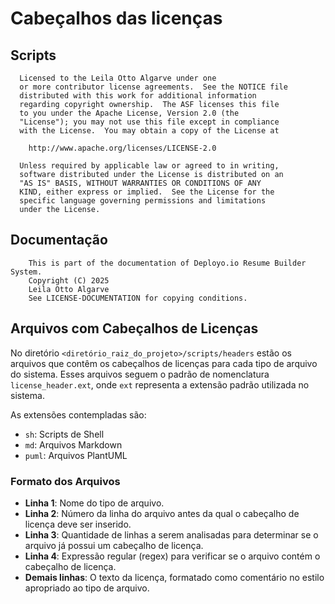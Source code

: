 <!----------------------------------------------------------------------- 
	This is part of the documentation of Deployo.io Resume Builder System.
	Copyright (C) 2025
	Leila Otto Algarve
	See LICENSE-DOCUMENTATION for copying conditions. 
------------------------------------------------------------------------>
# Cabeçalhos das licenças

## Scripts
```
  Licensed to the Leila Otto Algarve under one
  or more contributor license agreements.  See the NOTICE file
  distributed with this work for additional information
  regarding copyright ownership.  The ASF licenses this file
  to you under the Apache License, Version 2.0 (the
  "License"); you may not use this file except in compliance
  with the License.  You may obtain a copy of the License at
  
    http://www.apache.org/licenses/LICENSE-2.0
  
  Unless required by applicable law or agreed to in writing,
  software distributed under the License is distributed on an
  "AS IS" BASIS, WITHOUT WARRANTIES OR CONDITIONS OF ANY
  KIND, either express or implied.  See the License for the
  specific language governing permissions and limitations
  under the License. 
```

## Documentação
```
	This is part of the documentation of Deployo.io Resume Builder System.
	Copyright (C) 2025
	Leila Otto Algarve
	See LICENSE-DOCUMENTATION for copying conditions. 
```

## Arquivos com Cabeçalhos de Licenças

No diretório `<diretório_raiz_do_projeto>/scripts/headers` estão os arquivos que contêm os cabeçalhos de licenças para cada tipo de arquivo do sistema. Esses arquivos seguem o padrão de nomenclatura `license_header.ext`, onde `ext` representa a extensão padrão utilizada no sistema.

As extensões contempladas são:
- `sh`: Scripts de Shell
- `md`: Arquivos Markdown
- `puml`: Arquivos PlantUML

### Formato dos Arquivos

- **Linha 1**: Nome do tipo de arquivo.
- **Linha 2**: Número da linha do arquivo antes da qual o cabeçalho de licença deve ser inserido.
- **Linha 3**: Quantidade de linhas a serem analisadas para determinar se o arquivo já possui um cabeçalho de licença.
- **Linha 4**: Expressão regular (regex) para verificar se o arquivo contém o cabeçalho de licença.
- **Demais linhas**: O texto da licença, formatado como comentário no estilo apropriado ao tipo de arquivo.
